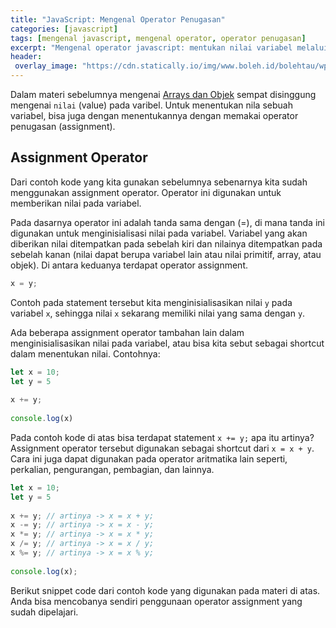 ```yaml
---
title: "JavaScript: Mengenal Operator Penugasan"
categories: [javascript]
tags: [mengenal javascript, mengenal operator, operator penugasan]
excerpt: "Mengenal operator javascript: mentukan nilai variabel melalui operator penugasan (assignment operator) dalam bahasa JavaScript"
header:
 overlay_image: "https://cdn.statically.io/img/www.boleh.id/bolehtau/wp-content/uploads/2019/09/js.jpg"
---
```

Dalam materi sebelumnya mengenai [Arrays dan Objek](https://www.catetan.pw/javascript/javascript-arrays-dan-objek/) sempat disinggung mengenai `nilai` (value) pada varibel. Untuk menentukan nila sebuah variabel, bisa juga dengan menentukannya dengan memakai operator penugasan (assignment).

## Assignment Operator

Dari contoh kode yang kita gunakan sebelumnya sebenarnya kita sudah menggunakan assignment operator. Operator ini digunakan untuk memberikan nilai pada variabel.

Pada dasarnya operator ini adalah tanda sama dengan (=), di mana tanda ini digunakan untuk menginisialisasi nilai pada variabel. Variabel yang akan diberikan nilai ditempatkan pada sebelah kiri dan nilainya ditempatkan pada sebelah kanan (nilai dapat berupa variabel lain atau nilai primitif, array, atau objek). Di antara keduanya terdapat operator assignment.

```javascript
x = y;
```

Contoh pada statement tersebut kita menginisialisasikan nilai `y` pada variabel `x`, sehingga nilai `x` sekarang memiliki nilai yang sama dengan `y`.

Ada beberapa assignment operator tambahan lain dalam menginisialisasikan nilai pada variabel, atau bisa kita sebut sebagai shortcut dalam menentukan nilai. Contohnya:

```javascript
let x = 10;
let y = 5
 
x += y;
 
console.log(x)
```

Pada contoh kode di atas bisa terdapat statement `x += y;` apa itu artinya? Assignment operator tersebut digunakan sebagai shortcut dari `x = x + y`. Cara ini juga dapat digunakan pada operator aritmatika lain seperti, perkalian, pengurangan, pembagian, dan lainnya.

```javascript
let x = 10;
let y = 5
 
x += y; // artinya -> x = x + y;
x -= y; // artinya -> x = x - y;
x *= y; // artinya -> x = x * y;
x /= y; // artinya -> x = x / y;
x %= y; // artinya -> x = x % y;
 
console.log(x);
```

Berikut snippet code dari contoh kode yang digunakan pada materi di atas. Anda bisa mencobanya sendiri penggunaan operator assignment yang sudah dipelajari.
